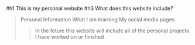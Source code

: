 #h1 This is my personal website
#h3 What does this website include?
> Personal Information
> What I am learning
> My social media pages
>> In the feture this website will include all of the personal projects I have worked on or finished
